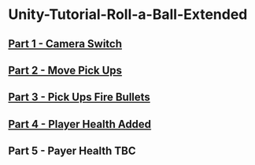 # Unity-Tutorial-Roll-a-Ball-Extended
[comment]: <> (#TODO: Add links to the blog posts for each part. ) 
## [Part 1 - Camera Switch](https://github.com/JRSerjeant/Unity-Tutorial-Roll-a-Ball-Extended/releases/tag/CameraSwitch)
## [Part 2 - Move Pick Ups](https://github.com/JRSerjeant/Unity-Tutorial-Roll-a-Ball-Extended/releases/tag/MovePickUps)
## [Part 3 - Pick Ups Fire Bullets](https://github.com/JRSerjeant/Unity-Tutorial-Roll-a-Ball-Extended/releases/tag/Bullets)
## [Part 4 - Player Health Added](https://github.com/JRSerjeant/Unity-Tutorial-Roll-a-Ball-Extended/releases/tag/Health_1)
## Part 5 - Payer Health TBC